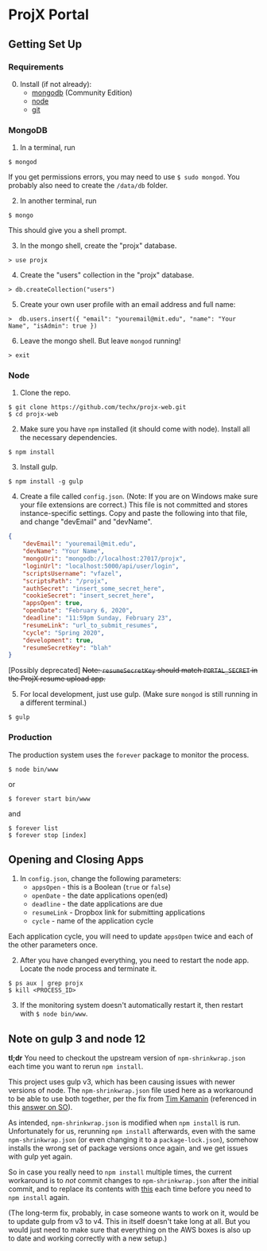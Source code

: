 # ProjX Portal

## Getting Set Up

### Requirements

0. Install (if not already):
    * [mongodb](https://docs.mongodb.com/manual/installation/) (Community Edition)
    * [node](https://nodejs.org/en/)
    * [git](https://git-scm.com/downloads)

### MongoDB

1. In a terminal, run

```
$ mongod
```

If you get permissions errors, you may need to use `$ sudo mongod`.
You probably also need to create the `/data/db` folder.

2. In another terminal, run

```
$ mongo
```

This should give you a shell prompt.

3. In the mongo shell, create the "projx" database.

```
> use projx
```

4. Create the "users" collection in the "projx" database.

```
> db.createCollection("users")
```

5. Create your own user profile with an email address and full name:

```
>  db.users.insert({ "email": "youremail@mit.edu", "name": "Your Name", "isAdmin": true })
```

6. Leave the mongo shell. But leave `mongod` running!

```
> exit
```

### Node

1. Clone the repo.

```
$ git clone https://github.com/techx/projx-web.git
$ cd projx-web
```

2. Make sure you have `npm` installed (it should come with node).
   Install all the necessary dependencies.

```
$ npm install
```

3. Install gulp.

```
$ npm install -g gulp
```

4. Create a file called `config.json`.
   (Note: If you are on Windows make sure your file extensions are correct.)
   This file is not committed and stores instance-specific settings.
   Copy and paste the following into that file, and change "devEmail" and "devName".

```JSON
{
    "devEmail": "youremail@mit.edu",
    "devName": "Your Name",
    "mongoUri": "mongodb://localhost:27017/projx",
    "loginUrl": "localhost:5000/api/user/login",
    "scriptsUsername": "vfazel",
    "scriptsPath": "/projx",
    "authSecret": "insert_some_secret_here",
    "cookieSecret": "insert_secret_here",
    "appsOpen": true,
    "openDate": "February 6, 2020",
    "deadline": "11:59pm Sunday, February 23",
    "resumeLink": "url_to_submit_resumes",
    "cycle": "Spring 2020",
    "development": true,
    "resumeSecretKey": "blah"
}
```

[Possibly deprecated]
~~Note: `resumeSecretKey` should match `PORTAL_SECRET` in the ProjX resume upload app.~~

5. For local development, just use gulp.
   (Make sure `mongod` is still running in a different terminal.)

```
$ gulp
```

### Production

The production system uses the `forever` package to monitor the process.

```
$ node bin/www
```
or
```
$ forever start bin/www
```
and
```
$ forever list
$ forever stop [index]
```

## Opening and Closing Apps

1. In `config.json`, change the following parameters:
    * `appsOpen` - this is a Boolean (`true` or `false`)
    * `openDate` - the date applications open(ed)
    * `deadline` - the date applications are due
    * `resumeLink` - Dropbox link for submitting applications
    * `cycle` - name of the application cycle

Each application cycle, you will need to update `appsOpen` twice
and each of the other parameters once.

2. After you have changed everything, you need to restart the node app.
   Locate the node process and terminate it.

```
$ ps aux | grep projx
$ kill <PROCESS_ID>
```

3. If the monitoring system doesn't automatically restart it, then restart with
   `$ node bin/www`.

## Note on gulp 3 and node 12

**tl;dr**
You need to checkout the upstream version of `npm-shrinkwrap.json` each time
you want to rerun `npm install`.

This project uses gulp v3, which has been causing issues with newer versions
of node. The `npm-shrinkwrap.json` file used here as a workaround to be able
to use both together, per the fix from
[Tim Kamanin](https://timonweb.com/javascript/how-to-fix-referenceerror-primordials-is-not-defined-error/)
(referenced in this [answer on SO](https://stackoverflow.com/a/60921145)).

As intended, `npm-shrinkwrap.json` is modified when `npm install` is run.
Unfortunately for us, rerunning `npm install` afterwards, even with the same
`npm-shrinkwrap.json` (or even changing it to a `package-lock.json`), somehow
installs the wrong set of package versions once again, and we get issues with
gulp yet again.

So in case you really need to `npm install` multiple times, the current
workaround is to *not* commit changes to `npm-shrinkwrap.json` after the
initial commit, and to replace its contents with [this](npm-shrinkwrap.json)
each time before you need to `npm install` again.

(The long-term fix, probably, in case someone wants to work on it, would be
to update gulp from v3 to v4. This in itself doesn't take long at all.
But you would just need to make sure that everything on the AWS boxes is
also up to date and working correctly with a new setup.)
